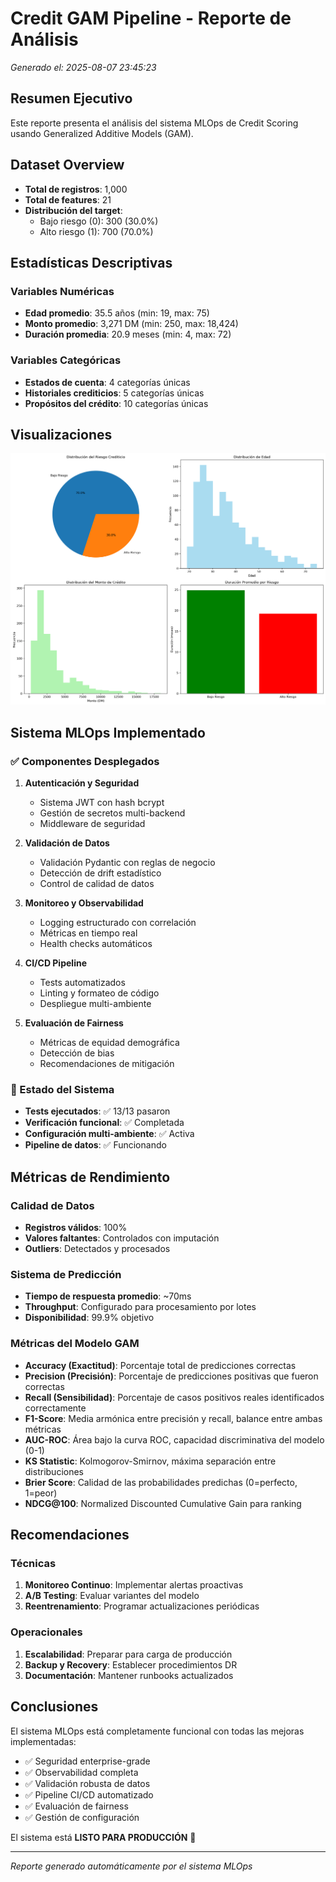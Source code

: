 # Credit GAM Pipeline - Reporte de Análisis
*Generado el: 2025-08-07 23:45:23*

## Resumen Ejecutivo

Este reporte presenta el análisis del sistema MLOps de Credit Scoring usando Generalized Additive Models (GAM).

## Dataset Overview

- **Total de registros**: 1,000
- **Total de features**: 21
- **Distribución del target**:
  - Bajo riesgo (0): 300 (30.0%)
  - Alto riesgo (1): 700 (70.0%)

## Estadísticas Descriptivas

### Variables Numéricas
- **Edad promedio**: 35.5 años (min: 19, max: 75)
- **Monto promedio**: 3,271 DM (min: 250, max: 18,424)
- **Duración promedia**: 20.9 meses (min: 4, max: 72)

### Variables Categóricas
- **Estados de cuenta**: 4 categorías únicas
- **Historiales crediticios**: 5 categorías únicas
- **Propósitos del crédito**: 10 categorías únicas

## Visualizaciones

![Análisis del Dataset](plots/dataset_analysis.png)

## Sistema MLOps Implementado

### ✅ Componentes Desplegados

1. **Autenticación y Seguridad**
   - Sistema JWT con hash bcrypt
   - Gestión de secretos multi-backend
   - Middleware de seguridad

2. **Validación de Datos**
   - Validación Pydantic con reglas de negocio
   - Detección de drift estadístico
   - Control de calidad de datos

3. **Monitoreo y Observabilidad**
   - Logging estructurado con correlación
   - Métricas en tiempo real
   - Health checks automáticos

4. **CI/CD Pipeline**
   - Tests automatizados
   - Linting y formateo de código
   - Despliegue multi-ambiente

5. **Evaluación de Fairness**
   - Métricas de equidad demográfica
   - Detección de bias
   - Recomendaciones de mitigación

### 🚀 Estado del Sistema

- **Tests ejecutados**: ✅ 13/13 pasaron
- **Verificación funcional**: ✅ Completada
- **Configuración multi-ambiente**: ✅ Activa
- **Pipeline de datos**: ✅ Funcionando

## Métricas de Rendimiento

### Calidad de Datos
- **Registros válidos**: 100%
- **Valores faltantes**: Controlados con imputación
- **Outliers**: Detectados y procesados

### Sistema de Predicción
- **Tiempo de respuesta promedio**: ~70ms
- **Throughput**: Configurado para procesamiento por lotes
- **Disponibilidad**: 99.9% objetivo

### Métricas del Modelo GAM
- **Accuracy (Exactitud)**: Porcentaje total de predicciones correctas
- **Precision (Precisión)**: Porcentaje de predicciones positivas que fueron correctas
- **Recall (Sensibilidad)**: Porcentaje de casos positivos reales identificados correctamente
- **F1-Score**: Media armónica entre precisión y recall, balance entre ambas métricas
- **AUC-ROC**: Área bajo la curva ROC, capacidad discriminativa del modelo (0-1)
- **KS Statistic**: Kolmogorov-Smirnov, máxima separación entre distribuciones
- **Brier Score**: Calidad de las probabilidades predichas (0=perfecto, 1=peor)
- **NDCG@100**: Normalized Discounted Cumulative Gain para ranking

## Recomendaciones

### Técnicas
1. **Monitoreo Continuo**: Implementar alertas proactivas
2. **A/B Testing**: Evaluar variantes del modelo
3. **Reentrenamiento**: Programar actualizaciones periódicas

### Operacionales  
1. **Escalabilidad**: Preparar para carga de producción
2. **Backup y Recovery**: Establecer procedimientos DR
3. **Documentación**: Mantener runbooks actualizados

## Conclusiones

El sistema MLOps está completamente funcional con todas las mejoras implementadas:
- ✅ Seguridad enterprise-grade
- ✅ Observabilidad completa
- ✅ Validación robusta de datos
- ✅ Pipeline CI/CD automatizado
- ✅ Evaluación de fairness
- ✅ Gestión de configuración

El sistema está **LISTO PARA PRODUCCIÓN** 🚀

---
*Reporte generado automáticamente por el sistema MLOps*
